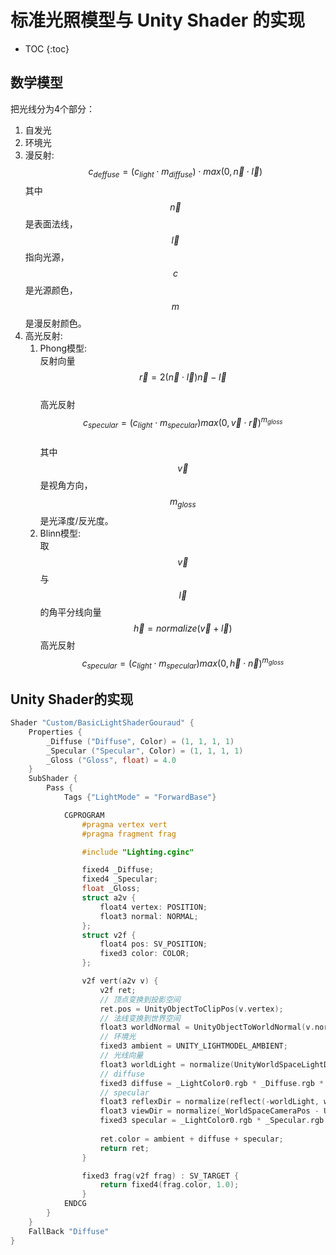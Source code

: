 # 标准光照模型与 Unity Shader 的实现

* TOC
{:toc}

## 数学模型

把光线分为4个部分：

1. 自发光
2. 环境光
3. 漫反射:
  $$c_{deffuse} = (c_{light}\cdot m_{diffuse})\cdot max(0, \vec n \cdot \vec l)$$
  其中 $$\vec n$$ 是表面法线，$$\vec l$$ 指向光源，$$c$$是光源颜色，$$m$$是漫反射颜色。
4. 高光反射:
    1. Phong模型:  
    反射向量  
    $$\vec r=2(\vec n \cdot \vec l)\vec n - \vec l$$  
    高光反射 $$c_{specular}=(c_{light}\cdot m_{specular})max(0, \vec v \cdot \vec r)^{m_{gloss}}$$  
    其中$$\vec v$$是视角方向，$$m_{gloss}$$是光泽度/反光度。
    2. Blinn模型:  
    取$$\vec v$$与 $$\vec l$$ 的角平分线向量
    $$\vec h=normalize(\vec v + \vec l)$$
    高光反射$$c_{specular}=(c_{light}\cdot m_{specular})max(0, \vec h \cdot \vec n)^{m_{gloss}}$$  

## Unity Shader的实现

```c
Shader "Custom/BasicLightShaderGouraud" {
    Properties {
        _Diffuse ("Diffuse", Color) = (1, 1, 1, 1)
        _Specular ("Specular", Color) = (1, 1, 1, 1)
        _Gloss ("Gloss", float) = 4.0
    }
    SubShader {
        Pass {
            Tags {"LightMode" = "ForwardBase"}

            CGPROGRAM
                #pragma vertex vert
                #pragma fragment frag

                #include "Lighting.cginc"

                fixed4 _Diffuse;
                fixed4 _Specular;
                float _Gloss;
                struct a2v {
                    float4 vertex: POSITION;
                    float3 normal: NORMAL;
                };
                struct v2f {
                    float4 pos: SV_POSITION;
                    fixed3 color: COLOR;
                };

                v2f vert(a2v v) {
                    v2f ret;
                    // 顶点变换到投影空间
                    ret.pos = UnityObjectToClipPos(v.vertex);
                    // 法线变换到世界空间
                    float3 worldNormal = UnityObjectToWorldNormal(v.normal);
                    // 环境光
                    fixed3 ambient = UNITY_LIGHTMODEL_AMBIENT;
                    // 光线向量
                    float3 worldLight = normalize(UnityWorldSpaceLightDir(v.vertex));
                    // diffuse
                    fixed3 diffuse = _LightColor0.rgb * _Diffuse.rgb * saturate(dot(worldNormal, worldLight));
                    // specular
                    float3 reflexDir = normalize(reflect(-worldLight, worldNormal));
                    float3 viewDir = normalize(_WorldSpaceCameraPos - UnityObjectToWorldDir(v.vertex.xyz)).xyz;
                    fixed3 specular = _LightColor0.rgb * _Specular.rgb * pow(saturate(dot(reflexDir, viewDir)), _Gloss);
                    
                    ret.color = ambient + diffuse + specular;
                    return ret;
                }

                fixed3 frag(v2f frag) : SV_TARGET {
                    return fixed4(frag.color, 1.0);
                }
            ENDCG
        }
    }
    FallBack "Diffuse"
}
```